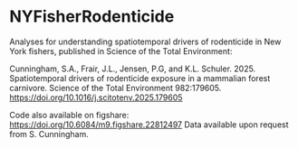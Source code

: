 # NYFisherRodenticide
Analyses for understanding spatiotemporal drivers of rodenticide in New York fishers, published in Science of the Total Environment:

Cunningham, S.A., Frair, J.L., Jensen, P.G, and K.L. Schuler. 2025. Spatiotemporal drivers of rodenticide exposure in a mammalian
forest carnivore. Science of the Total Environment 982:179605. https://doi.org/10.1016/j.scitotenv.2025.179605

Code also available on figshare: https://doi.org/10.6084/m9.figshare.22812497
Data available upon request from S. Cunningham.
